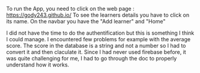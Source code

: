 To run the App, you need to click on the web page : https://gody243.github.io/
To see the learners details you have to click on its name.
On the navbar you have the "Add learner" and "Home"

I did not have the time to do the authentification but this is something I think I could manage.
I encountered few problems for example with the average score. The score in the database is a string and not a number so I had to convert it and then claculate it.
Since I had never used firebase before, it was quite challenging for me, I had to go through the doc to properly understand how it works.
